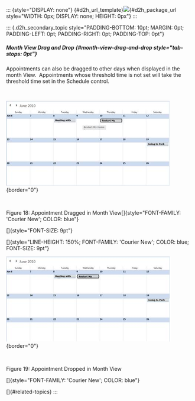 ::: {style="DISPLAY: none"}
[](ms-xhelp:///?Id=d2h_url_template){#d2h_url_template}![](!package_url!){#d2h_package_url style="WIDTH: 0px; DISPLAY: none; HEIGHT: 0px"}
:::

::: {.d2h_secondary_topic style="PADDING-BOTTOM: 10pt; MARGIN: 0pt; PADDING-LEFT: 0pt; PADDING-RIGHT: 0pt; PADDING-TOP: 0pt"}
##### Month View Drag and Drop {#month-view-drag-and-drop style="tab-stops: 0pt"}

Appointments can also be dragged to other days when displayed in the month View.  Appointments whose threshold time is not set will take the threshold time set in the Schedule control.

 

![Description: C:\\Users\\balaji_muthukani\\Desktop\\New Images\\Appointment dragging Month view.png](ImagesExt/image85_28.jpg){border="0"}

 

Figure 18: Appointment Dragged in Month View[]{style="FONT-FAMILY: 'Courier New'; COLOR: blue"}

[]{style="FONT-SIZE: 9pt"} 

[]{style="LINE-HEIGHT: 150%; FONT-FAMILY: 'Courier New'; COLOR: blue; FONT-SIZE: 9pt"} 

![Description: C:\\Users\\balaji_muthukani\\Desktop\\New Images\\Appointment Dropping MonthView.png](ImagesExt/image85_29.jpg){border="0"}

 

Figure 19: Appointment Dropped in Month View

[]{style="FONT-FAMILY: 'Courier New'; COLOR: blue"} 

[]{#related-topics}
:::
